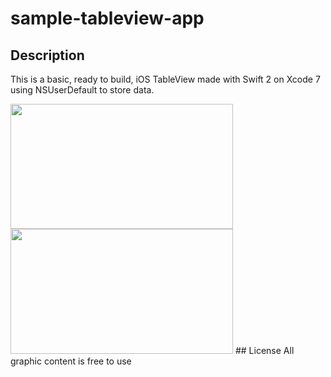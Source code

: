 # sample-tableview-app

## Description
This is a basic, ready to build, iOS TableView made with Swift 2 on Xcode 7 using NSUserDefault to store data.

<img src="http://i.imgur.com/zDJqwvl.png" width="356" height="200" />
<img src="http://i.imgur.com/M8G8TpN.png" width="356" height="200" />
## License
All graphic content is free to use
